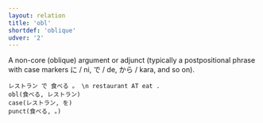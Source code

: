 ```yaml
---
layout: relation
title: 'obl'
shortdef: 'oblique'
udver: '2'
---
```


A non-core (oblique) argument or adjunct (typically a postpositional phrase with case markers に / ni, で / de, から / kara, and so on).

~~~ sdparse
レストラン で 食べる 。 \n restaurant AT eat .
obl(食べる, レストラン)
case(レストラン, を)
punct(食べる, 。)
~~~
<!-- Interlanguage links updated Út 9. května 2023, 20:04:27 CEST -->

